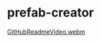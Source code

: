 # prefab-creator
[GitHubReadmeVideo.webm](https://user-images.githubusercontent.com/90206963/217003451-0f3b469c-2b5a-4cf8-8e3b-a70827266d7d.webm)

